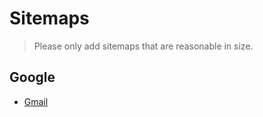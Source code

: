 # Sitemaps

> Please only add sitemaps that are reasonable in size.


## Google
- [Gmail](Google/gmail-sitemap.xml)